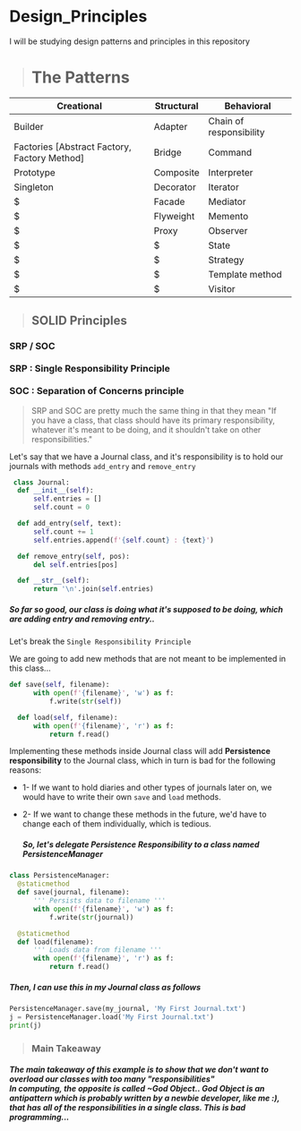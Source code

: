 # Design_Principles
I will be studying design patterns and principles in this repository

> <h1> The Patterns

Creational | Structural | Behavioral
------------ | ------------- | -------------
Builder | Adapter | Chain of responsibility
Factories [Abstract Factory, Factory Method] | Bridge | Command
Prototype | Composite | Interpreter
Singleton | Decorator | Iterator
$ | Facade | Mediator
$ | Flyweight | Memento
$ | Proxy | Observer
$ | $ | State
$ | $ | Strategy
$ | $ | Template method
$ | $ | Visitor
  

> <h2> SOLID Principles
  <h3> SRP / SOC<br><br>
    SRP : Single Responsibility Principle<br><br>
    SOC : Separation of Concerns principle<br>
  </h3>

>  SRP and SOC are pretty much the same thing in that they mean "If you have a class, that class should have its primary responsibility, whatever it's meant to be doing, and it shouldn't take on other responsibilities."

  Let's say that we have a Journal class, and it's responsibility is to hold our journals with methods ``` add_entry ``` and ```remove_entry```
  
  ```python
   class Journal:
    def __init__(self):
        self.entries = []
        self.count = 0

    def add_entry(self, text):
        self.count += 1
        self.entries.append(f'{self.count} : {text}')

    def remove_entry(self, pos):
        del self.entries[pos]

    def __str__(self):
        return '\n'.join(self.entries)
  ```
  <h5> So far so good, our class is doing what it's supposed to be doing, which are adding entry and removing entry..</h5>

  Let's break the ```Single Responsibility Principle```

  We are going to add new methods that are not meant to be implemented in this class...
  
  ```python
  def save(self, filename):
        with open(f'{filename}', 'w') as f:
            f.write(str(self))

    def load(self, filename):
        with open(f'{filename}', 'r') as f:
            return f.read()
```
  Implementing these methods inside Journal class will add <b>Persistence responsibility</b> to the Journal class, which in turn is bad for the following reasons:
  * 1- If we want to hold diaries and other types of journals later on, we would have to write their own ```save``` and ```load``` methods.
  * 2- If we want to change these methods in the future, we'd have to change each of them individually, which is tedious.
  
    <h5> So, let's delegate Persistence Responsibility to a class named PersistenceManager</h5>
  ```python
  class PersistenceManager:
    @staticmethod
    def save(journal, filename):
        ''' Persists data to filename '''
        with open(f'{filename}', 'w') as f:
            f.write(str(journal))

    @staticmethod
    def load(filename):
        ''' Loads data from filename '''
        with open(f'{filename}', 'r') as f:
            return f.read()
```
  <h5>Then, I can use this in my Journal class as follows</h5>
  
  ```python
  PersistenceManager.save(my_journal, 'My First Journal.txt')
j = PersistenceManager.load('My First Journal.txt')
print(j)
```
  > <h3> Main Takeaway</h3>
  <h5>The main takeaway of this example is to show that we don't want to overload our classes with too many "responsibilities"</br>
  In computing, the opposite is called ~God Object.. God Object is an antipattern which is probably written by a newbie developer, like me :),<br> that has all of the responsibilities in a single class. This is bad programming...</h5>
  
